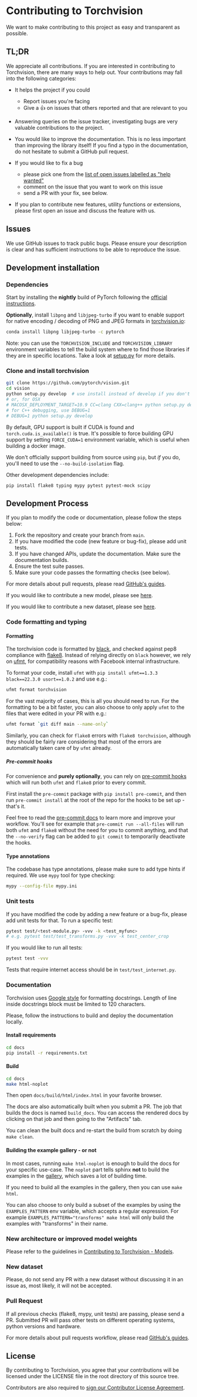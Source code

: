 # Contributing to Torchvision

We want to make contributing to this project as easy and transparent as possible.

## TL;DR

We appreciate all contributions. If you are interested in contributing to Torchvision, there are many ways to help out.
Your contributions may fall into the following categories:

- It helps the project if you could
    - Report issues you're facing
    - Give a :+1: on issues that others reported and that are relevant to you

- Answering queries on the issue tracker, investigating bugs are very valuable contributions to the project.

- You would like to improve the documentation. This is no less important than improving the library itself!
If you find a typo in the documentation, do not hesitate to submit a GitHub pull request.

- If you would like to fix a bug
    - please pick one from the [list of open issues labelled as "help wanted"](https://github.com/pytorch/vision/issues?q=is%3Aopen+is%3Aissue+label%3A%22help+wanted%22)
    - comment on the issue that you want to work on this issue
    - send a PR with your fix, see below.

- If you plan to contribute new features, utility functions or extensions, please first open an issue and discuss the feature with us.

## Issues

We use GitHub issues to track public bugs. Please ensure your description is
clear and has sufficient instructions to be able to reproduce the issue.

## Development installation


### Dependencies

Start by installing the **nightly** build of PyTorch following the [official
instructions](https://pytorch.org/get-started/locally/).

**Optionally**, install `libpng` and `libjpeg-turbo` if you want to enable
support for
native encoding / decoding of PNG and JPEG formats in
[torchvision.io](https://pytorch.org/vision/stable/io.html#image):

```bash
conda install libpng libjpeg-turbo -c pytorch
```

Note: you can use the `TORCHVISION_INCLUDE` and `TORCHVISION_LIBRARY`
environment variables to tell the build system where to find those libraries if
they are in specific locations. Take a look at
[setup.py](https://github.com/pytorch/vision/blob/main/setup.py) for more
details.

### Clone and install torchvision

```bash
git clone https://github.com/pytorch/vision.git
cd vision
python setup.py develop  # use install instead of develop if you don't care about development.
# or, for OSX
# MACOSX_DEPLOYMENT_TARGET=10.9 CC=clang CXX=clang++ python setup.py develop
# for C++ debugging, use DEBUG=1
# DEBUG=1 python setup.py develop
```

By default, GPU support is built if CUDA is found and `torch.cuda.is_available()` is true. It's possible to force
building GPU support by setting `FORCE_CUDA=1` environment variable, which is useful when building a docker image.

We don't officially support building from source using `pip`, but _if_ you do, you'll need to use the
`--no-build-isolation` flag.

Other development dependencies include:

```
pip install flake8 typing mypy pytest pytest-mock scipy
```

## Development Process

If you plan to modify the code or documentation, please follow the steps below:

1. Fork the repository and create your branch from `main`.
2. If you have modified the code (new feature or bug-fix), please add unit tests.
3. If you have changed APIs, update the documentation. Make sure the documentation builds.
4. Ensure the test suite passes.
5. Make sure your code passes the formatting checks (see below).

For more details about pull requests,
please read [GitHub's guides](https://docs.github.com/en/github/collaborating-with-issues-and-pull-requests/creating-a-pull-request).

If you would like to contribute a new model, please see [here](#New-architecture-or-improved-model-weights).

If you would like to contribute a new dataset, please see [here](#New-dataset).

### Code formatting and typing

#### Formatting

The torchvision code is formatted by [black](https://black.readthedocs.io/en/stable/),
and checked against pep8 compliance with [flake8](https://flake8.pycqa.org/en/latest/).
Instead of relying directly on `black` however, we rely on
[ufmt](https://github.com/omnilib/ufmt), for compatibility reasons with Facebook
internal infrastructure.

To format your code, install `ufmt` with `pip install ufmt==1.3.3 black==22.3.0 usort==1.0.2` and use e.g.:

```bash
ufmt format torchvision
```

For the vast majority of cases, this is all you should need to run. For the
formatting to be a bit faster, you can also choose to only apply `ufmt` to the
files that were edited in your PR with e.g.:

```bash
ufmt format `git diff main --name-only`
```

Similarly, you can check for `flake8` errors with `flake8 torchvision`, although
they should be fairly rare considering that most of the errors are automatically
taken care of by `ufmt` already.

##### Pre-commit hooks

For convenience and **purely optionally**, you can rely on [pre-commit
hooks](https://pre-commit.com/) which will run both `ufmt` and `flake8` prior to
every commit.

First install the `pre-commit` package with `pip install pre-commit`, and then
run `pre-commit install` at the root of the repo for the hooks to be set up -
that's it.

Feel free to read the [pre-commit docs](https://pre-commit.com/#usage) to learn
more and improve your workflow. You'll see for example that `pre-commit run
--all-files` will run both `ufmt` and `flake8` without the need for you to
commit anything, and that the `--no-verify` flag can be added to `git commit` to
temporarily deactivate the hooks.

#### Type annotations

The codebase has type annotations, please make sure to add type hints if required. We use `mypy` tool for type checking:
```bash
mypy --config-file mypy.ini
```

### Unit tests

If you have modified the code by adding a new feature or a bug-fix, please add unit tests for that. To run a specific
test:
```bash
pytest test/<test-module.py> -vvv -k <test_myfunc>
# e.g. pytest test/test_transforms.py -vvv -k test_center_crop
```

If you would like to run all tests:
```bash
pytest test -vvv
```

Tests that require internet access should be in
`test/test_internet.py`.

### Documentation

Torchvision uses [Google style](http://sphinxcontrib-napoleon.readthedocs.io/en/latest/example_google.html)
for formatting docstrings. Length of line inside docstrings block must be limited to 120 characters.

Please, follow the instructions to build and deploy the documentation locally.

#### Install requirements

```bash
cd docs
pip install -r requirements.txt
```

#### Build

```bash
cd docs
make html-noplot
```

Then open `docs/build/html/index.html` in your favorite browser.

The docs are also automatically built when you submit a PR. The job that
builds the docs is named `build_docs`. You can access the rendered docs by
clicking on that job and then going to the "Artifacts" tab.

You can clean the built docs and re-start the build from scratch by doing ``make
clean``.

#### Building the example gallery - or not

In most cases, running `make html-noplot` is enough to build the docs for your
specific use-case. The `noplot` part tells sphinx **not** to build the examples
in the [gallery](https://pytorch.org/vision/stable/auto_examples/index.html),
which saves a lot of building time.

If you need to build all the examples in the gallery, then you can use `make
html`.

You can also choose to only build a subset of the examples by using the
``EXAMPLES_PATTERN`` env variable, which accepts a regular expression. For
example ``EXAMPLES_PATTERN="transforms" make html`` will only build the examples
with "transforms" in their name.

### New architecture or improved model weights

Please refer to the guidelines in [Contributing to Torchvision - Models](https://github.com/pytorch/vision/blob/main/CONTRIBUTING_MODELS.md).

### New dataset

Please, do not send any PR with a new dataset without discussing
it in an issue as, most likely, it will not be accepted.

### Pull Request

If all previous checks (flake8, mypy, unit tests) are passing, please send a PR. Submitted PR will pass other tests on
different operating systems, python versions and hardware.

For more details about pull requests workflow,
please read [GitHub's guides](https://docs.github.com/en/github/collaborating-with-issues-and-pull-requests/creating-a-pull-request).

## License

By contributing to Torchvision, you agree that your contributions will be licensed
under the LICENSE file in the root directory of this source tree.

Contributors are also required to [sign our Contributor License Agreement](https://code.facebook.com/cla).
